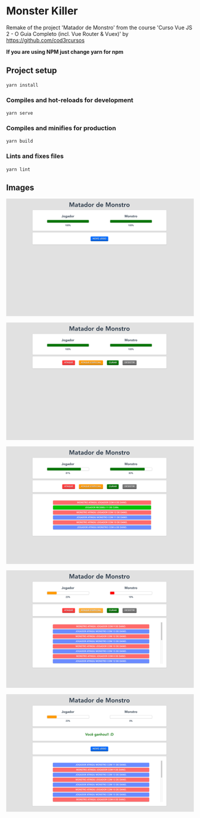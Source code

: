 # Monster Killer

Remake of the project 'Matador de Monstro' from the course 'Curso Vue JS 2 - O Guia Completo (incl. Vue Router & Vuex)' by https://github.com/cod3rcursos

**If you are using NPM just change yarn for npm**

## Project setup
```
yarn install
```

### Compiles and hot-reloads for development
```
yarn serve
```

### Compiles and minifies for production
```
yarn build
```

### Lints and fixes files
```
yarn lint
```

## Images

![](/images/app1.png)

![](/images/app2.png)

![](/images/app3.png)

![](/images/app4.png)

![](/images/app5.png)
